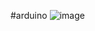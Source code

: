 #arduino
![image](https://github.com/tmwpwo/arduino/assets/111870494/fa792f1e-e057-424a-943e-d9594396bfb6)
